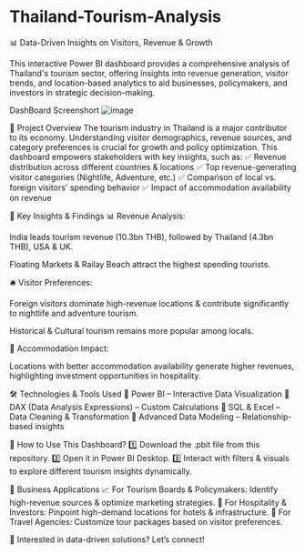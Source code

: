 # Thailand-Tourism-Analysis

📊 Data-Driven Insights on Visitors, Revenue & Growth

This interactive Power BI dashboard provides a comprehensive analysis of Thailand's tourism sector, offering insights into revenue generation, visitor trends, and location-based analytics to aid businesses, policymakers, and investors in strategic decision-making.

DashBoard Screenshort
![image](https://github.com/user-attachments/assets/fc7ca923-b8ad-4265-8252-6514d0387c67)



📌 Project Overview
The tourism industry in Thailand is a major contributor to its economy. Understanding visitor demographics, revenue sources, and category preferences is crucial for growth and policy optimization. This dashboard empowers stakeholders with key insights, such as:
✅ Revenue distribution across different countries & locations
✅ Top revenue-generating visitor categories (Nightlife, Adventure, etc.)
✅ Comparison of local vs. foreign visitors' spending behavior
✅ Impact of accommodation availability on revenue

🚀 Key Insights & Findings
📊 Revenue Analysis:

India leads tourism revenue (10.3bn THB), followed by Thailand (4.3bn THB), USA & UK.

Floating Markets & Railay Beach attract the highest spending tourists.

🛎️ Visitor Preferences:

Foreign visitors dominate high-revenue locations & contribute significantly to nightlife and adventure tourism.

Historical & Cultural tourism remains more popular among locals.

🏨 Accommodation Impact:

Locations with better accommodation availability generate higher revenues, highlighting investment opportunities in hospitality.

🛠️ Technologies & Tools Used
🔹 Power BI – Interactive Data Visualization
🔹 DAX (Data Analysis Expressions) – Custom Calculations
🔹 SQL & Excel – Data Cleaning & Transformation
🔹 Advanced Data Modeling – Relationship-based insights

📂 How to Use This Dashboard?
1️⃣ Download the .pbit file from this repository.
2️⃣ Open it in Power BI Desktop.
3️⃣ Interact with filters & visuals to explore different tourism insights dynamically.

🎯 Business Applications
📈 For Tourism Boards & Policymakers: Identify high-revenue sources & optimize marketing strategies.
🏨 For Hospitality & Investors: Pinpoint high-demand locations for hotels & infrastructure.
🛫 For Travel Agencies: Customize tour packages based on visitor preferences.

📌 Interested in data-driven solutions? Let’s connect!
